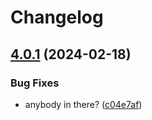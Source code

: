 # Changelog

## [4.0.1](https://github.com/cha0s/flecks/compare/headless-v4.0.0...headless-v4.0.1) (2024-02-18)


### Bug Fixes

* anybody in there? ([c04e7af](https://github.com/cha0s/flecks/commit/c04e7afa39209cdb81334d395ff46f24d9185400))
